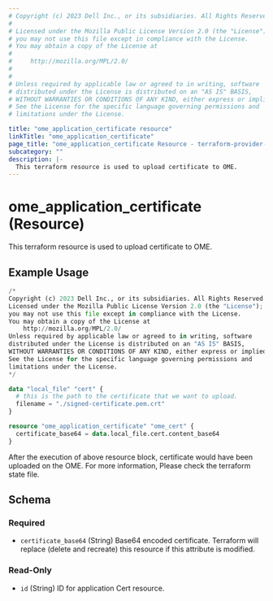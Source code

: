 ```yaml
---
# Copyright (c) 2023 Dell Inc., or its subsidiaries. All Rights Reserved.
# 
# Licensed under the Mozilla Public License Version 2.0 (the "License");
# you may not use this file except in compliance with the License.
# You may obtain a copy of the License at
# 
#     http://mozilla.org/MPL/2.0/
# 
# 
# Unless required by applicable law or agreed to in writing, software
# distributed under the License is distributed on an "AS IS" BASIS,
# WITHOUT WARRANTIES OR CONDITIONS OF ANY KIND, either express or implied.
# See the License for the specific language governing permissions and
# limitations under the License.

title: "ome_application_certificate resource"
linkTitle: "ome_application_certificate"
page_title: "ome_application_certificate Resource - terraform-provider-ome"
subcategory: ""
description: |-
  This terraform resource is used to upload certificate to OME.
---
```


# ome_application_certificate (Resource)

This terraform resource is used to upload certificate to OME.

## Example Usage

```terraform
/*
Copyright (c) 2023 Dell Inc., or its subsidiaries. All Rights Reserved.
Licensed under the Mozilla Public License Version 2.0 (the "License");
you may not use this file except in compliance with the License.
You may obtain a copy of the License at
    http://mozilla.org/MPL/2.0/
Unless required by applicable law or agreed to in writing, software
distributed under the License is distributed on an "AS IS" BASIS,
WITHOUT WARRANTIES OR CONDITIONS OF ANY KIND, either express or implied.
See the License for the specific language governing permissions and
limitations under the License.
*/

data "local_file" "cert" {
  # this is the path to the certificate that we want to upload.
  filename = "./signed-certificate.pem.crt"
}

resource "ome_application_certificate" "ome_cert" {
  certificate_base64 = data.local_file.cert.content_base64
}
```

After the execution of above resource block, certificate would have been uploaded on the OME. For more information, Please check the terraform state file.
<!-- schema generated by tfplugindocs -->
## Schema

### Required

- `certificate_base64` (String) Base64 encoded certificate. Terraform will replace (delete and recreate) this resource if this attribute is modified.

### Read-Only

- `id` (String) ID for application Cert resource.

